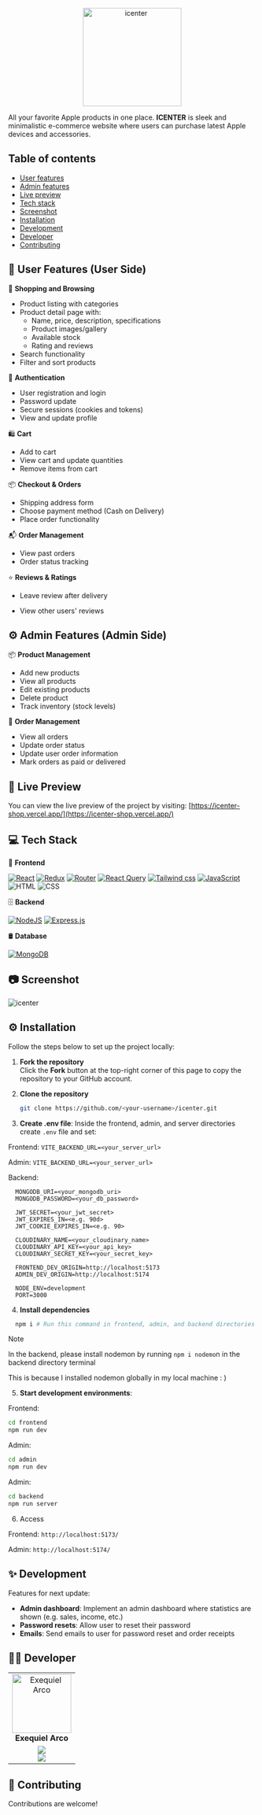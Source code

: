 <p align="center">
  <img src="./assets/logo-white.png" alt="icenter" width="200"/>
</p>

All your favorite Apple products in one place. **ICENTER** is sleek and minimalistic e-commerce website where users can purchase latest Apple devices and accessories.

## Table of contents

- [User features](#-user-features-user-side)
- [Admin features](#-admin-features-admin-side)
- [Live preview](#-live-preview)
- [Tech stack](#-tech-stack)
- [Screenshot](#-screenshot)
- [Installation](#-installation)
- [Development](#-development)
- [Developer](#-developer)
- [Contributing](#-contributing)

## 👾 User Features (User Side)

🛒 **Shopping and Browsing**

- Product listing with categories
- Product detail page with:
  - Name, price, description, specifications
  - Product images/gallery
  - Available stock
  - Rating and reviews
- Search functionality
- Filter and sort products

👤 **Authentication**

- User registration and login
- Password update
- Secure sessions (cookies and tokens)
- View and update profile

🛍️ **Cart**

- Add to cart
- View cart and update quantities
- Remove items from cart

📦 **Checkout & Orders**

- Shipping address form
- Choose payment method (Cash on Delivery)
- Place order functionality

📬 **Order Management**

- View past orders
- Order status tracking

⭐ **Reviews & Ratings**

- Leave review after delivery

- View other users' reviews

## ⚙️ Admin Features (Admin Side)

📦 **Product Management**

- Add new products
- View all products
- Edit existing products
- Delete product
- Track inventory (stock levels)

📃 **Order Management**

- View all orders
- Update order status
- Update user order information
- Mark orders as paid or delivered

## 🚀 Live Preview

You can view the live preview of the project by visiting: [https://icenter-shop.vercel.app/](https://icenter-shop.vercel.app/)

## 💻 Tech Stack

📜 **Frontend**

[![React](https://img.shields.io/badge/React-20232A?style=for-the-badge&logo=react&logoColor=61DAFB)](#)
[![Redux](https://img.shields.io/badge/Redux-593D88?style=for-the-badge&logo=redux&logoColor=white)](#)
[![Router](https://img.shields.io/badge/React_Router-CA4245?style=for-the-badge&logo=react-router&logoColor=white)](#)
[![React Query](https://img.shields.io/badge/React%20Query-FF4154?style=for-the-badge&logo=reactquery&logoColor=fff)](#)
[![Tailwind css](https://img.shields.io/badge/Tailwind_CSS-38B2AC?style=for-the-badge&logo=tailwind-css&logoColor=white)](#)
[![JavaScript](https://img.shields.io/badge/JavaScript-F7DF1E?style=for-the-badge&logo=javascript&logoColor=black)](#)
![HTML](https://img.shields.io/badge/HTML5-E34F26?style=for-the-badge&logo=html5&logoColor=white)
![CSS](https://img.shields.io/badge/CSS3-1572B6?style=for-the-badge&logo=css3&logoColor=white)

🗄️ **Backend**

[![NodeJS](https://img.shields.io/badge/Node.js-6DA55F?style=for-the-badge&logo=node.js&logoColor=white)](#)
[![Express.js](https://img.shields.io/badge/Express.js-%23404d59.svg?style=for-the-badge&logo=express&logoColor=%2361DAFB)](#)

🛢️ **Database**

[![MongoDB](https://img.shields.io/badge/MongoDB-%234ea94b.svg?style=for-the-badge&logo=mongodb&logoColor=white)](#)

## 📷 Screenshot

  <img src="./assets/home.png" alt="icenter"/>

## ⚙️ Installation

Follow the steps below to set up the project locally:

1.  **Fork the repository**  
    Click the **Fork** button at the top-right corner of this page to copy the repository to your GitHub account.

2.  **Clone the repository**

    ```bash
    git clone https://github.com/<your-username>/icenter.git
    ```

3.  **Create .env file**: Inside the frontend, admin, and server directories create `.env` file and set:

Frontend:
`VITE_BACKEND_URL=<your_server_url>`

Admin:
`VITE_BACKEND_URL=<your_server_url>`

Backend:

```
  MONGODB_URI=<your_mongodb_uri>
  MONGODB_PASSWORD=<your_db_password>

  JWT_SECRET=<your_jwt_secret>
  JWT_EXPIRES_IN=<e.g. 90d>
  JWT_COOKIE_EXPIRES_IN=<e.g. 90>

  CLOUDINARY_NAME=<your_cloudinary_name>
  CLOUDINARY_API_KEY=<your_api_key>
  CLOUDINARY_SECRET_KEY=<your_secret_key>

  FRONTEND_DEV_ORIGIN=http://localhost:5173
  ADMIN_DEV_ORIGIN=http://localhost:5174

  NODE_ENV=development
  PORT=3000
```

4. **Install dependencies**

```bash
  npm i # Run this command in frontend, admin, and backend directories
```

> [!NOTE]  
> In the backend, please install nodemon by running `npm i nodemo`n in the backend directory terminal
> 
> This is because I installed nodemon globally in my local machine : )

5. **Start development environments**:

Frontend:

```bash
cd frontend
npm run dev
```

Admin:

```bash
cd admin
npm run dev
```

Admin:

```bash
cd backend
npm run server
```

6. Access

Frontend:
`http://localhost:5173/`

Admin:
`http://localhost:5174/`

## ✨ Development

Features for next update:

- **Admin dashboard**: Implement an admin dashboard where statistics are shown (e.g. sales, income, etc.)
- **Password resets**: Allow user to reset their password
- **Emails**: Send emails to user for password reset and order receipts

## 🧑‍💻 Developer

<table>
  <tbody>
    <tr>
      <td align="center" valign="top">
        <img src="./assets/dev.png" width="120px;" alt="Exequiel Arco"/>
        <br />
        <b>Exequiel Arco</b>
      </td>
    </tr>
    <tr>
        <td align="center">
            <a href="https://github.com/quielScript">
            <img src="https://img.shields.io/badge/GitHub-100000.svg?style=for-the-badge&logo=github&logoColor=white"/>
            </a>
            <br/>
            <a href="https://www.linkedin.com/in/exequielarco">
            <img src="https://img.shields.io/badge/linkedin-%230077B5.svg?style=for-the-badge&logo=linkedin&logoColor=white"/>
            </a>
        </td>
    </tr>
  </tbody>
</table>


<!--- [![GitHub](https://img.shields.io/badge/GitHub-%23121011.svg?style=for-the-badge&logo=github&logoColor=white)](https://github.com/quielScript)
 [![LinkedIn](https://custom-icon-badges.demolab.com/badge/LinkedIn-0A66C2?style=for-the-badge&logo=linkedin-white&logoColor=fff)](https://www.linkedin.com/in/exequielarco/) --->


## 🌟 Contributing

Contributions are welcome!
